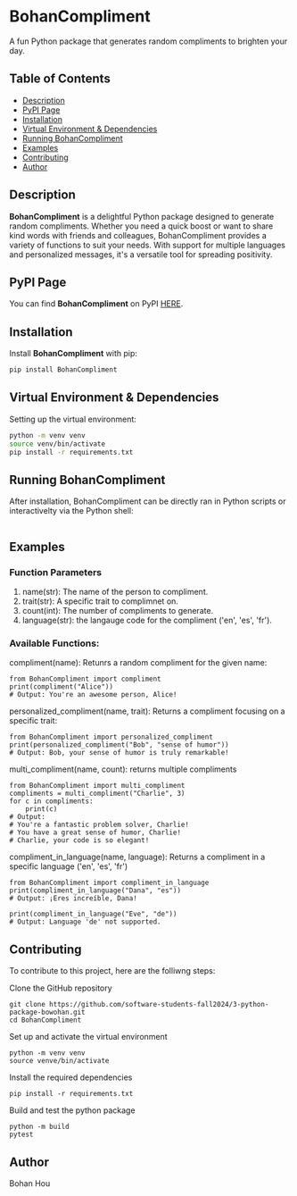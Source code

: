# BohanCompliment

A fun Python package that generates random compliments to brighten your day.

## Table of Contents

- [Description](#description)
- [PyPI Page](#pypi-page)
- [Installation](#installation)
- [Virtual Environment & Dependencies](#virtual-environment--dependencies)
- [Running BohanCompliment](#running-bohancompliment)
- [Examples](#examples)
- [Contributing](#contributing)
- [Author](#author)

## Description

**BohanCompliment** is a delightful Python package designed to generate random compliments. Whether you need a quick boost or want to share kind words with friends and colleagues, BohanCompliment provides a variety of functions to suit your needs. With support for multiple languages and personalized messages, it's a versatile tool for spreading positivity.

## PyPI Page

You can find **BohanCompliment** on PyPI [HERE](https://pypi.org/project/BohanCompliment/).

## Installation

Install **BohanCompliment** with pip:

```bash
pip install BohanCompliment
```

## Virtual Environment & Dependencies

Setting up the virtual environment:

```bash
python -m venv venv
source venv/bin/activate
pip install -r requirements.txt
```

## Running BohanCompliment

After installation, BohanCompliment can be directly ran in Python scripts or interactivelty via the Python shell:

```

```

## Examples

### Function Parameters
1. name(str): The name of the person to compliment. 
2. trait(str): A specific trait to complimnet on.
3. count(int): The number of compliments to generate. 
4. language(str): the langauge code for the compliment ('en', 'es', 'fr').

### Available Functions: 
compliment(name): Retunrs a random compliment for the given name:
```
from BohanCompliment import compliment
print(compliment("Alice"))
# Output: You're an awesome person, Alice!
```

personalized_compliment(name, trait): Returns a compliment focusing on a specific trait: 
```
from BohanCompliment import personalized_compliment
print(personalized_compliment("Bob", "sense of humor"))
# Output: Bob, your sense of humor is truly remarkable!
```

multi_compliment(name, count): returns multiple compliments
```
from BohanCompliment import multi_compliment
compliments = multi_compliment("Charlie", 3)
for c in compliments:
    print(c)
# Output:
# You're a fantastic problem solver, Charlie!
# You have a great sense of humor, Charlie!
# Charlie, your code is so elegant!
```

compliment_in_language(name, language): Returns a compliment in a specific language ('en', 'es', 'fr')
```
from BohanCompliment import compliment_in_language
print(compliment_in_language("Dana", "es"))
# Output: ¡Eres increíble, Dana!

print(compliment_in_language("Eve", "de"))
# Output: Language 'de' not supported.
```

## Contributing
To contribute to this project, here are the folliwng steps:

Clone the GitHub repository
```
git clone https://github.com/software-students-fall2024/3-python-package-bowohan.git
cd BohanCompliment
```

Set up and activate the virtual environment
```
python -m venv venv
source venve/bin/activate
```

Install the required dependencies

```
pip install -r requirements.txt
```

Build and test the python package
```
python -m build
pytest
```

## Author
Bohan Hou